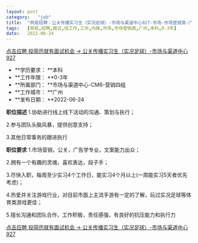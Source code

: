 ```yaml
---
layout:	post
category:	"job"
title:	"网易招聘：公关传播实习生（实况足球）-市场与渠道中心927-市场-市场营销类-广州本科0-3年"
tags:	[网易,招聘,面试,找工作,工作,内推,市场,市场营销类,广州,本科,0-3年]
date:	2022-06-24
---
```


[点击应聘 投简历就有面试机会 -> 公关传播实习生（实况足球）-市场与渠道中心927](http://mobile.bole.netease.com/bole/boleDetail?id=41068&employeeId=346f03c3cda5f04c&key=all)



- **学历要求： **本科
- **工作年限： **0-3年
- **所属部门： **市场与渠道中心-CM6-营销四组
- **工作城市： **广州
- **发布日期： **2022-06-24



**职位描述**
1.协助进行线上线下活动的沟通、策划与执行；

2.参与团队头脑风暴，提供创意支持；

 3.其他日常事务的跟进执行



**职位要求**
1.市场营销，公关，广告学专业，文案能力出众； 

2.拥有一个有趣的灵魂，喜欢表达，段子手；

3.尽快入职，每周至少实习4个工作日，能实习4个月以上(一周能实习5天者优先考虑)； 

4.热爱并关注游戏行业，对目前市面上主流手游有一定的了解，玩过实况足球等体育类游戏更佳；

5.擅长沟通和团队合作，工作积极，责任感强，有良好的抗压能力和执行力



[点击应聘 投简历就有面试机会 -> 公关传播实习生（实况足球）-市场与渠道中心927](http://mobile.bole.netease.com/bole/boleDetail?id=41068&employeeId=346f03c3cda5f04c&key=all)
